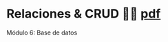 # Relaciones & CRUD :technologist: [pdf](https://github.com/EveNavarro/relaciones-CRUD/blob/master/public/pdf/Relaciones%20y%20CRUD.pdf)
Módulo 6: Base de datos
